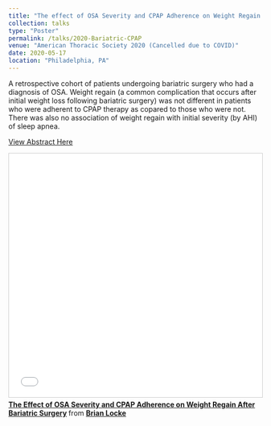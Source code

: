 ```yaml
---
title: "The effect of OSA Severity and CPAP Adherence on Weight Regain After Bariatric Surgery. Locke B, Kim J, Bennion J, Prasad C, Volckmann E, Sundar K."
collection: talks
type: "Poster"
permalink: /talks/2020-Bariatric-CPAP
venue: "American Thoracic Society 2020 (Cancelled due to COVID)"
date: 2020-05-17
location: "Philadelphia, PA"
---
```


A retrospective cohort of patients undergoing bariatric surgery who had a diagnosis of OSA. Weight regain (a common complication that occurs after initial weight loss following bariatric surgery) was not different in patients who were adherent to CPAP therapy as copared to those who were not. There was also no association of weight regain with initial severity (by AHI) of sleep apnea.

[View Abstract Here](https://www.abstractsonline.com/pp8/#!/8998/presentation/10524)

<iframe src="//www.slideshare.net/slideshow/embed_code/key/vgQJXa7mPCE1cx" width="595" height="485" frameborder="0" marginwidth="0" marginheight="0" scrolling="no" style="border:1px solid #CCC; border-width:1px; margin-bottom:5px; max-width: 100%;" allowfullscreen> </iframe> <div style="margin-bottom:5px"> <strong> <a href="//www.slideshare.net/BrianLocke9/the-effect-of-osa-severity-and-cpap-adherence-on-weight-regain-after-bariatric-surgery" title="The Effect of OSA Severity and CPAP Adherence on Weight Regain After Bariatric Surgery" target="_blank">The Effect of OSA Severity and CPAP Adherence on Weight Regain After Bariatric Surgery</a> </strong> from <strong><a href="https://www.slideshare.net/BrianLocke9" target="_blank">Brian Locke </a></strong> </div>
